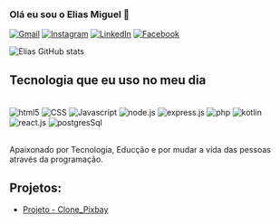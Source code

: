 ### Olá eu sou o Elias Miguel 👋

[![Gmail](https://img.shields.io/badge/Gmail-D14836?style=for-the-badge&logo=gmail&logoColor=white)](eliasperreira@gmail.com)
[![Instagram](https://img.shields.io/badge/Instagram-E4405F?style=for-the-badge&logo=instagram&logoColor=white)](https://www.instagram.com/elias_p_miguel/)
[![LinkedIn](https://img.shields.io/badge/LinkedIn-0077B5?style=for-the-badge&logo=linkedin&logoColor=white)](https://www.linkedin.com/in/elias-perreira-miguel/)
[![Facebook](https://img.shields.io/badge/Facebook-1877F2?style=for-the-badge&logo=facebook&logoColor=white)](https://www.facebook.com/eliaspereiramiguel.elias/)

![Elias GitHub stats](https://github-readme-stats.vercel.app/api?username=eliamiguel&show_icons=true&theme=dracula)

## Tecnologia que eu uso no meu dia 

<div style="display: inline_block"><br/>
<img align="center" alt="html5" src="https://img.shields.io/badge/HTML5-E34F26?style=for-the-badge&logo=html5&logoColor=white">
<img align="center" alt="CSS" src="https://img.shields.io/badge/CSS3-1572B6?style=for-the-badge&logo=css3&logoColor=white">
<img align="center" alt="Javascript" src="https://img.shields.io/badge/JavaScript-F7DF1E?style=for-the-badge&logo=javascript&logoColor=black">
<img align="center" alt="node.js" src="https://img.shields.io/badge/Node.js-43853D?style=for-the-badge&logo=node.js&logoColor=white">
<img align="center" alt="express.js" src="https://img.shields.io/badge/Express.js-404D59?style=for-the-badge">
<img align="center" alt="php" src="https://img.shields.io/badge/PHP-777BB4?style=for-the-badge&logo=php&logoColor=white">
<img align="center" alt="kotlin" src="https://img.shields.io/badge/Kotlin-0095D5?&style=for-the-badge&logo=kotlin&logoColor=white">
<img align="center" alt="react.js" src="https://img.shields.io/badge/React-20232A?style=for-the-badge&logo=react&logoColor=61DAFB">
<img align="center" alt="postgresSql" src="https://img.shields.io/badge/PostgreSQL-316192?style=for-the-badge&logo=postgresql&logoColor=white">
</div><br/>

Apaixonado por Tecnologia, Educção e por mudar a vida das pessoas através da programação.

## Projetos: 
- [Projeto - Clone_Pixbay ](https://clone-pixabay-api.vercel.app/)<br/>


